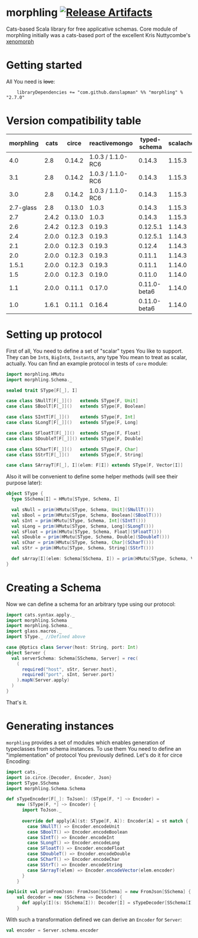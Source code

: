 # morphling [![Release Artifacts][Badge-SonatypeReleases]][Link-SonatypeReleases]
Cats-based Scala library for free applicative schemas. Core module of morphling
initially was a cats-based port of the excellent Kris Nuttycombe's [xenomorph](https://github.com/nuttycom/xenomorph)

# Getting started

All You need is ~~love~~:

```
    libraryDependencies += "com.github.danslapman" %% "morphling" % "2.7.0"
```

# Version compatibility table

| morphling | cats | circe | reactivemongo     | typed-schema | scalacheck | tofu | glass | tapir |
|-----------|------| ----- |-------------------| ------------ | ---------- | ---- | ----- | ----- |
| 4.0 | 2.8 | 0.14.2 | 1.0.3 / 1.1.0-RC6 | 0.14.3 | 1.15.3 | - | 0.3 | 1.0.0 |
| 3.1 | 2.8 | 0.14.2 | 1.0.3 / 1.1.0-RC6 | 0.14.3 | 1.15.3 | - | 0.1 | 1.0.0 |
| 3.0 | 2.8 | 0.14.2 | 1.0.3 / 1.1.0-RC6 | 0.14.3 | 1.15.3 | - | 0.1 | - |
| 2.7-glass | 2.8 | 0.13.0 | 1.0.3             | 0.14.3 | 1.15.3 | - | 0.1 | - |
| 2.7 | 2.4.2 | 0.13.0 | 1.0.3             | 0.14.3 | 1.15.3 | 0.10.0 | - | - |
| 2.6 | 2.4.2 | 0.12.3 | 0.19.3            | 0.12.5.1 | 1.14.3 | 0.7.9 | - | - |
| 2.4 | 2.0.0 | 0.12.3 | 0.19.3            | 0.12.5.1 | 1.14.3 | 0.7.9 | - | - |
| 2.1 | 2.0.0 | 0.12.3 | 0.19.3            | 0.12.4 | 1.14.3 | 0.7.4 | - | - |
| 2.0 | 2.0.0 | 0.12.3 | 0.19.3            | 0.11.1 | 1.14.3 | 0.6.1 | - | - |
| 1.5.1 | 2.0.0 | 0.12.3 | 0.19.3            | 0.11.1 | 1.14.0 | - | - | - |
| 1.5 | 2.0.0 | 0.12.3 | 0.19.0            | 0.11.0 | 1.14.0 | - | - | - |
| 1.1 | 2.0.0 | 0.11.1 | 0.17.0            | 0.11.0-beta6 | 1.14.0 | - | - | - |
| 1.0 | 1.6.1 | 0.11.1 | 0.16.4            | 0.11.0-beta6 | 1.14.0 | - | - | - |

# Setting up protocol
First of all, You need to define a set of "scalar" types You like to support.
They can be `Int`s, `BigInt`s, `Instant`s, any type You mean to treat as scalar, actually.
You can find an example protocol in tests of `core` module:

```scala
import morphling.HMutu
import morphling.Schema._

sealed trait SType[F[_], I]

case class SNullT[F[_]]()   extends SType[F, Unit]
case class SBoolT[F[_]]()   extends SType[F, Boolean]

case class SIntT[F[_]]()    extends SType[F, Int]
case class SLongT[F[_]]()   extends SType[F, Long]

case class SFloatT[F[_]]()  extends SType[F, Float]
case class SDoubleT[F[_]]() extends SType[F, Double]

case class SCharT[F[_]]()   extends SType[F, Char]
case class SStrT[F[_]]()    extends SType[F, String]

case class SArrayT[F[_], I](elem: F[I]) extends SType[F, Vector[I]]
```

Also it will be convenient to define some helper methods (will see their purpose later):
```scala
object SType {
  type SSchema[I] = HMutu[SType, Schema, I]

  val sNull = prim(HMutu[SType, Schema, Unit](SNullT()))
  val sBool = prim(HMutu[SType, Schema, Boolean](SBoolT()))
  val sInt = prim(HMutu[SType, Schema, Int](SIntT()))
  val sLong = prim(HMutu[SType, Schema, Long](SLongT()))
  val sFloat = prim(HMutu[SType, Schema, Float](SFloatT()))
  val sDouble = prim(HMutu[SType, Schema, Double](SDoubleT()))
  val sChar = prim(HMutu[SType, Schema, Char](SCharT()))
  val sStr = prim(HMutu[SType, Schema, String](SStrT()))

  def sArray[I](elem: Schema[SSchema, I]) = prim(HMutu[SType, Schema, Vector[I]](SArrayT(elem)))
}
```

# Creating a Schema

Now we can define a schema for an arbitrary type using our protocol:

```scala
import cats.syntax.apply._
import morphling.Schema
import morphling.Schema._
import glass.macros._
import SType._ //Defined above

case @Optics class Server(host: String, port: Int)
object Server {
  val serverSchema: Schema[SSchema, Server] = rec(
    (
      required("host", sStr, Server.host),
      required("port", sInt, Server.port)
    ).mapN(Server.apply)
  )
}
```

That's it.

# Generating instances

`morphling` provides a set of modules which enables generation of typeclasses
from schema instances. To use them You need to define an "implementation"
of protocol You previously defined. Let's do it for circe Encoding:

```scala
import cats._
import io.circe.{Decoder, Encoder, Json}
import SType.SSchema
import morphling.Schema.Schema

def sTypeEncoder[F[_]: ToJson]: (SType[F, *] ~> Encoder) =
    new (SType[F, *] ~> Encoder) {
      import ToJson._
    
      override def apply[A](st: SType[F, A]): Encoder[A] = st match {
        case SNullT() => Encoder.encodeUnit
        case SBoolT() => Encoder.encodeBoolean
        case SIntT() => Encoder.encodeInt
        case SLongT() => Encoder.encodeLong
        case SFloatT() => Encoder.encodeFloat
        case SDoubleT() => Encoder.encodeDouble
        case SCharT() => Encoder.encodeChar
        case SStrT() => Encoder.encodeString
        case SArrayT(elem) => Encoder.encodeVector(elem.encoder)
      }
    }

implicit val primFromJson: FromJson[SSchema] = new FromJson[SSchema] {
    val decoder = new (SSchema ~> Decoder) {
      def apply[I](s: SSchema[I]): Decoder[I] = sTypeDecoder[SSchema[I]#Inner].apply(s.unmutu)
    }
```

With such a transformation defined we can derive an `Encoder` for `Server`:

```scala
val encoder = Server.schema.encoder
```

[Link-SonatypeReleases]: https://oss.sonatype.org/content/repositories/releases/com/github/danslapman/morphling_2.13/ "Sonatype Releases"

[Badge-SonatypeReleases]: https://img.shields.io/nexus/r/https/oss.sonatype.org/com.github.danslapman/morphling_2.13.svg "Sonatype Releases"
